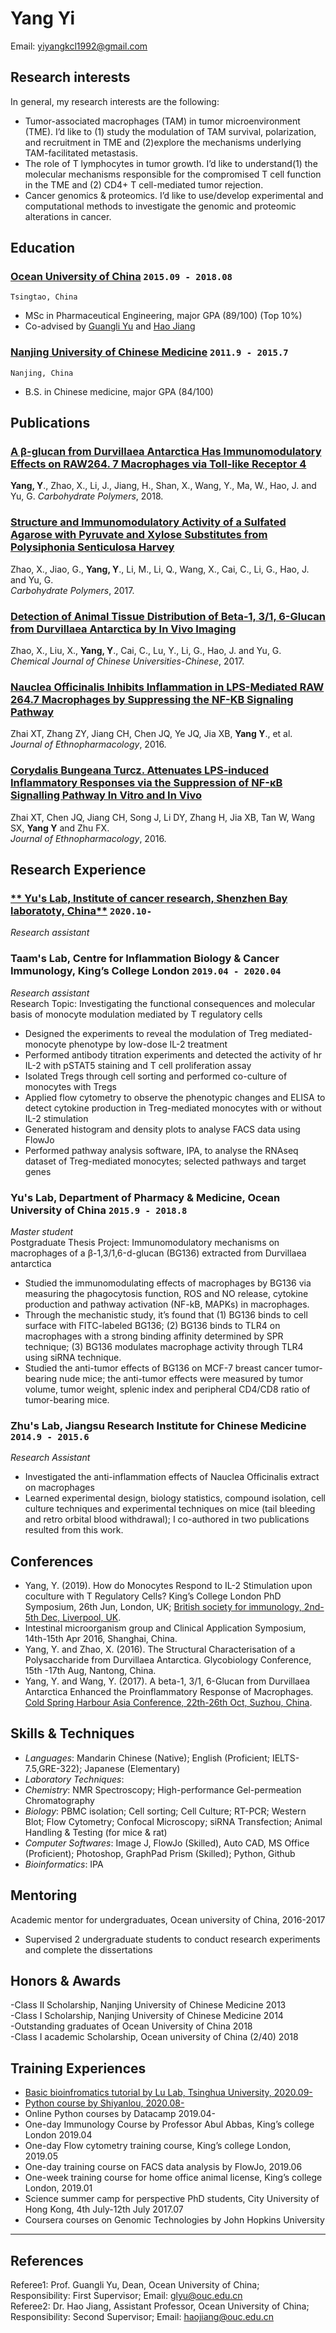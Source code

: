 
# Yang Yi
  Email: yiyangkcl1992@gmail.com

## Research interests
 In general, my research interests are the following:
-	Tumor-associated macrophages (TAM) in tumor microenvironment (TME). I’d like to (1) study the modulation of TAM survival, polarization, and recruitment in TME and (2)explore the mechanisms underlying TAM-facilitated metastasis.
-	The role of T lymphocytes in tumor growth. I’d like to understand(1) the molecular mechanisms responsible for the compromised T cell function in the TME and (2) CD4+ T cell-mediated tumor rejection. 
-	Cancer genomics & proteomics. I’d like to use/develop experimental and computational methods to investigate the genomic and proteomic alterations in cancer.


## Education

### [**Ocean University of China**](http://eweb.ouc.edu.cn/weneralwnformation/list.htm) `2015.09 - 2018.08`

```
Tsingtao, China
```
- MSc in Pharmaceutical Engineering, major GPA (89/100) (Top 10%) <br>
- Co-advised by [Guangli Yu](https://www.researchgate.net/profile/Guangli_Yu) and [Hao Jiang](https://www.researchgate.net/profile/Hao_Jiang48?) <br>

### [**Nanjing University of Chinese Medicine**](https://english.njucm.edu.cn) `2011.9 - 2015.7`

```
Nanjing, China
```

- B.S. in Chinese medicine, major GPA (84/100)


## Publications

### [**A β-glucan from Durvillaea Antarctica Has Immunomodulatory Effects on RAW264. 7 Macrophages via Toll-like Receptor 4**](https://www.sciencedirect.com/science/article/abs/pii/S0144861718302753)
  **Yang, Y**., Zhao, X., Li, J., Jiang, H., Shan, X., Wang, Y., Ma, W., Hao, J. and Yu, G. 
 *Carbohydrate Polymers*, 2018. <br>


### [**Structure and Immunomodulatory Activity of a Sulfated Agarose with Pyruvate and Xylose Substitutes from Polysiphonia Senticulosa Harvey**](https://www.sciencedirect.com/science/article/abs/pii/S0144861717309414)
  Zhao, X., Jiao, G., **Yang, Y**., Li, M., Li, Q., Wang, X., Cai, C., Li, G., Hao, J. and Yu, G.<br>
   *Carbohydrate Polymers*, 2017. <br>


### [**Detection of Animal Tissue Distribution of Beta-1, 3/1, 6-Glucan from Durvillaea Antarctica by In Vivo Imaging**](https://www.researchgate.net/publication/319494095_Detection_of_Animal_Tissue_Distribution_of_b-1316-Glucan_from_Durvillaea_antarctica_by_in_vivo_Imaging)
  Zhao, X., Liu, X., **Yang, Y**., Cai, C., Lu, Y., Li, G., Hao, J. and Yu, G.<br>
  *Chemical Journal of Chinese Universities-Chinese*, 2017. <br>


### [**Nauclea Officinalis Inhibits Inflammation in LPS-Mediated RAW 264.7 Macrophages by Suppressing the NF-ΚB Signaling Pathway**](https://www.sciencedirect.com/science/article/abs/pii/S0378874116300198)
  Zhai XT, Zhang ZY, Jiang CH, Chen JQ, Ye JQ, Jia XB, **Yang Y**., et al.<br>
 *Journal of Ethnopharmacology*, 2016. <br>


### [**Corydalis Bungeana Turcz. Attenuates LPS-induced Inflammatory Responses via the Suppression of NF-κB Signalling Pathway In Vitro and In Vivo**](https://www.sciencedirect.com/science/article/abs/pii/S037887411630722X)
  Zhai XT, Chen JQ, Jiang CH, Song J, Li DY, Zhang H, Jia XB, Tan W, Wang SX, **Yang Y** and Zhu FX. <br>
   *Journal of Ethnopharmacology*, 2016. <br>


## Research Experience
### [** Yu's Lab, Institute of cancer research, Shenzhen Bay laboratoty, China**](https://www.szbl.ac.cn/index_en.aspx)  `2020.10-`
_Research assistant_<br>

### **Taam's Lab, Centre for Inflammation Biology & Cancer Immunology, King’s College London** `2019.04 - 2020.04`

_Research assistant_<br>
  Research Topic: Investigating the functional consequences and molecular basis of monocyte modulation mediated by T regulatory cells
-	Designed the experiments to reveal the modulation of Treg mediated-monocyte phenotype by low-dose IL-2 treatment
-	Performed antibody titration experiments and detected the activity of hr IL-2 with pSTAT5 staining and T cell proliferation assay 
-	Isolated Tregs through cell sorting and performed co-culture of monocytes with Tregs 
-	Applied flow cytometry to observe the phenotypic changes and ELISA to detect cytokine production in Treg-mediated monocytes with or without IL-2 stimulation
-	Generated histogram and density plots to analyse FACS data using FlowJo
-	Performed pathway analysis software, IPA, to analyse the RNAseq dataset of Treg-mediated monocytes; selected pathways and target genes 

### **Yu's Lab, Department of Pharmacy & Medicine, Ocean University of China** `2015.9 - 2018.8`

_Master student_<br>
  Postgraduate Thesis Project: Immunomodulatory mechanisms on macrophages of a β-1,3/1,6-d-glucan (BG136) extracted from Durvillaea antarctica
-	Studied the immunomodulating effects of macrophages by BG136 via measuring the phagocytosis function, ROS and NO release, cytokine production and pathway activation (NF-kB, MAPKs) in macrophages.
-	Through the mechanistic study, it’s found that (1) BG136 binds to cell surface with FITC-labeled BG136; (2) BG136 binds to TLR4 on macrophages with a strong binding affinity determined by SPR technique; (3) BG136 modulates macrophage activity through TLR4 using siRNA technique.
-	Studied the anti-tumor effects of BG136 on MCF-7 breast cancer tumor-bearing nude mice; the anti-tumor effects were measured by tumor volume, tumor weight, splenic index and peripheral CD4/CD8 ratio of tumor-bearing mice.


### **Zhu's Lab, Jiangsu Research Institute for Chinese Medicine** `2014.9 - 2015.6`

_Research Assistant_<br>
-	Investigated the anti-inflammation effects of Nauclea Officinalis extract on macrophages
-	Learned experimental design, biology statistics, compound isolation, cell culture techniques and experimental techniques on mice (tail bleeding and retro orbital blood withdrawal); I co-authored in two publications resulted from this work.


## Conferences
- Yang, Y. (2019). How do Monocytes Respond to IL-2 Stimulation upon coculture with T Regulatory Cells? King’s College London PhD Symposium, 26th Jun, London, UK; [British society for immunology, 2nd-5th Dec, Liverpool, UK](https://www.immunology.org/events/british-society-for-immunology-congress-2019).<br>
-	Intestinal microorganism group and Clinical Application Symposium, 14th-15th Apr 2016, Shanghai, China. <br>
-	Yang, Y. and Zhao, X. (2016). The Structural Characterisation of a Polysaccharide from Durvillaea Antarctica. Glycobiology Conference, 15th -17th Aug, Nantong, China.<br>
-	Yang, Y. and Wang, Y. (2017). A beta-1, 3/1, 6-Glucan from Durvillaea Antarctica Enhanced the Proinflammatory Response of Macrophages. [Cold Spring Harbour Asia Conference, 22th-26th Oct, Suzhou, China](https://www.csh-asia.org/?content/796).<br>

## Skills & Techniques

-	*Languages*: Mandarin Chinese (Native); English (Proficient; IELTS-7.5,GRE-322); Japanese (Elementary)<br>
-	*Laboratory Techniques*: 
-	*Chemistry*: NMR Spectroscopy; High-performance Gel-permeation Chromatography
-	*Biology*: PBMC isolation; Cell sorting; Cell Culture; RT-PCR; Western Blot; Flow Cytometry; Confocal Microscopy; siRNA Transfection; Animal Handling & Testing (for mice & rat)
-	*Computer Softwares*: Image J, FlowJo (Skilled), Auto CAD, MS Office (Proficient); Photoshop, GraphPad Prism (Skilled); Python, Github
-	*Bioinformatics*: IPA


## Mentoring
  
  Academic mentor for undergraduates, Ocean university of China, 2016-2017 <br>
-	Supervised 2 undergraduate students to conduct research experiments and complete the dissertations 


## Honors & Awards

-Class II Scholarship, Nanjing University of Chinese Medicine 2013 <br>
-Class I Scholarship, Nanjing University of Chinese Medicine 2014<br>
-Outstanding graduates of Ocean University of China 2018<br>
-Class I academic Scholarship, Ocean university of China (2/40) 2018 <br> 
 
 
## Training Experiences
- [Basic bioinfromatics tutorial by Lu Lab, Tsinghua University, 2020.09-](https://lulab2.gitbook.io/teaching/)<br>
- [Python course by Shiyanlou, 2020.08-](https://www.lanqiao.cn/paths/1/)
-	Online Python courses by Datacamp 2019.04-
-	One-day Immunology Course by Professor Abul Abbas, King’s college London 2019.04
-	One-day Flow cytometry training course, King’s college London, 2019.05 
-	One-day training course on FACS data analysis by FlowJo, 2019.06
-	One-week training course for home office animal license, King’s college London, 2019.01
- Science summer camp for perspective PhD students, City University of Hong Kong, 4th July-12th July 2017.07
-	Coursera courses on Genomic Technologies by John Hopkins University <br>


---

## References
Referee1: Prof. Guangli Yu, Dean, Ocean University of China; <br>
Responsibility: First Supervisor; Email: glyu@ouc.edu.cn<br>
Referee2: Dr. Hao Jiang, Assistant Professor, Ocean University of China; <br>
Responsibility: Second Supervisor; Email: haojiang@ouc.edu.cn <br>


<!-- ### Footer

Last updated: May 2013 -->
